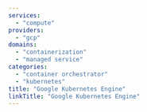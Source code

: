 ```yaml
---
services:
  - "compute"
providers:
  - "gcp"
domains:
  - "containerization"
  - "managed service"
categories:
  - "container orchestrator"
  - "kubernetes"
title: "Google Kubernetes Engine"
linkTitle: "Google Kubernetes Engine"
---
```

